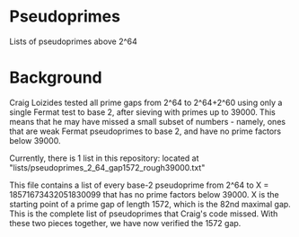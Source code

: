 # Pseudoprimes
Lists of pseudoprimes above 2^64

# Background
Craig Loizides tested all prime gaps from 2^64 to 2^64+2^60 using only a single Fermat test to base 2, after sieving with primes up to 39000.
This means that he may have missed a small subset of numbers - namely, ones that are weak Fermat pseudoprimes to base 2, and have no prime factors below 39000.

Currently, there is 1 list in this repository: located at "lists/pseudoprimes_2_64_gap1572_rough39000.txt"

This file contains a list of every base-2 pseudoprime from 2^64 to X = 18571673432051830099 that has no prime factors below 39000.
X is the starting point of a prime gap of length 1572, which is the 82nd maximal gap.
This is the complete list of pseudoprimes that Craig's code missed. With these two pieces together, we have now verified the 1572 gap.
